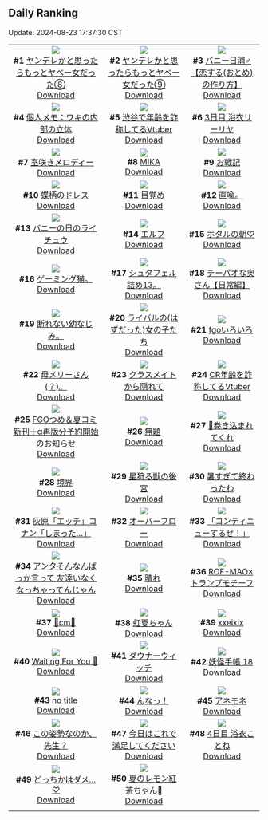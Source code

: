 ## Daily Ranking
Update: 2024-08-23 17:37:30 CST

|      |      |      |
| :----: | :----: | :----: |
| ![](https://i.pixiv.re/c/240x480/img-master/img/2024/08/21/00/00/32/121681488_p0_master1200.jpg)<br>**#1** [ヤンデレかと思ったらもっとヤベー女だった⑧](https://www.pixiv.net/artworks/121681488)<br>[Download](https://i.pixiv.re/img-original/img/2024/08/21/00/00/32/121681488_p0.png) | ![](https://i.pixiv.re/c/240x480/img-master/img/2024/08/22/00/01/17/121711851_p0_master1200.jpg)<br>**#2** [ヤンデレかと思ったらもっとヤベー女だった⑨](https://www.pixiv.net/artworks/121711851)<br>[Download](https://i.pixiv.re/img-original/img/2024/08/22/00/01/17/121711851_p0.png) | ![](https://i.pixiv.re/c/240x480/img-master/img/2024/08/21/21/31/54/121705939_p0_master1200.jpg)<br>**#3** [バニー日浦♂【恋する(おとめ)の作り方】](https://www.pixiv.net/artworks/121705939)<br>[Download](https://i.pixiv.re/img-original/img/2024/08/21/21/31/54/121705939_p0.png) |
| ![](https://i.pixiv.re/c/240x480/img-master/img/2024/08/22/05/30/02/121718028_p0_master1200.jpg)<br>**#4** [個人メモ：ワキの内部の立体](https://www.pixiv.net/artworks/121718028)<br>[Download](https://i.pixiv.re/img-original/img/2024/08/22/05/30/02/121718028_p0.jpg) | ![](https://i.pixiv.re/c/240x480/img-master/img/2024/08/21/20/16/37/121703325_p0_master1200.jpg)<br>**#5** [渋谷で年齢を詐称してるVtuber](https://www.pixiv.net/artworks/121703325)<br>[Download](https://i.pixiv.re/img-original/img/2024/08/21/20/16/37/121703325_p0.png) | ![](https://i.pixiv.re/c/240x480/img-master/img/2024/08/21/00/13/35/121682217_p0_master1200.jpg)<br>**#6** [3日目 浴衣リーリヤ](https://www.pixiv.net/artworks/121682217)<br>[Download](https://i.pixiv.re/img-original/img/2024/08/21/00/13/35/121682217_p0.png) |
| ![](https://i.pixiv.re/c/240x480/img-master/img/2024/08/22/16/48/38/121727821_p0_master1200.jpg)<br>**#7** [室咲きメロディー](https://www.pixiv.net/artworks/121727821)<br>[Download](https://i.pixiv.re/img-original/img/2024/08/22/16/48/38/121727821_p0.jpg) | ![](https://i.pixiv.re/c/240x480/img-master/img/2024/08/21/00/00/16/121681399_p0_master1200.jpg)<br>**#8** [MIKA](https://www.pixiv.net/artworks/121681399)<br>[Download](https://i.pixiv.re/img-original/img/2024/08/21/00/00/16/121681399_p0.jpg) | ![](https://i.pixiv.re/c/240x480/img-master/img/2024/08/22/19/11/59/121731197_p0_master1200.jpg)<br>**#9** [お戦記](https://www.pixiv.net/artworks/121731197)<br>[Download](https://i.pixiv.re/img-original/img/2024/08/22/19/11/59/121731197_p0.png) |
| ![](https://i.pixiv.re/c/240x480/img-master/img/2024/08/21/00/01/03/121681564_p0_master1200.jpg)<br>**#10** [蝶柄のドレス](https://www.pixiv.net/artworks/121681564)<br>[Download](https://i.pixiv.re/img-original/img/2024/08/21/00/01/03/121681564_p0.png) | ![](https://i.pixiv.re/c/240x480/img-master/img/2024/08/21/18/51/25/121700888_p0_master1200.jpg)<br>**#11** [目覚め](https://www.pixiv.net/artworks/121700888)<br>[Download](https://i.pixiv.re/img-original/img/2024/08/21/18/51/25/121700888_p0.jpg) | ![](https://i.pixiv.re/c/240x480/img-master/img/2024/08/21/17/13/07/121698414_p0_master1200.jpg)<br>**#12** [直喩。](https://www.pixiv.net/artworks/121698414)<br>[Download](https://i.pixiv.re/img-original/img/2024/08/21/17/13/07/121698414_p0.jpg) |
| ![](https://i.pixiv.re/c/240x480/img-master/img/2024/08/21/19/47/27/121702382_p0_master1200.jpg)<br>**#13** [バニーの日のライチュウ](https://www.pixiv.net/artworks/121702382)<br>[Download](https://i.pixiv.re/img-original/img/2024/08/21/19/47/27/121702382_p0.jpg) | ![](https://i.pixiv.re/c/240x480/img-master/img/2024/08/22/00/00/32/121711728_p0_master1200.jpg)<br>**#14** [エルフ](https://www.pixiv.net/artworks/121711728)<br>[Download](https://i.pixiv.re/img-original/img/2024/08/22/00/00/32/121711728_p0.png) | ![](https://i.pixiv.re/c/240x480/img-master/img/2024/08/21/21/31/44/121705931_p0_master1200.jpg)<br>**#15** [ホタルの朝♡](https://www.pixiv.net/artworks/121705931)<br>[Download](https://i.pixiv.re/img-original/img/2024/08/21/21/31/44/121705931_p0.jpg) |
| ![](https://i.pixiv.re/c/240x480/img-master/img/2024/08/21/03/38/24/121686435_p0_master1200.jpg)<br>**#16** [ゲーミング猫。](https://www.pixiv.net/artworks/121686435)<br>[Download](https://i.pixiv.re/img-original/img/2024/08/21/03/38/24/121686435_p0.jpg) | ![](https://i.pixiv.re/c/240x480/img-master/img/2024/08/22/20/50/49/121733975_p0_master1200.jpg)<br>**#17** [シュタフェル詰め13。](https://www.pixiv.net/artworks/121733975)<br>[Download](https://i.pixiv.re/img-original/img/2024/08/22/20/50/49/121733975_p0.png) | ![](https://i.pixiv.re/c/240x480/img-master/img/2024/08/22/01/07/49/121712084_p0_master1200.jpg)<br>**#18** [チーパオな奥さん【日常編】](https://www.pixiv.net/artworks/121712084)<br>[Download](https://i.pixiv.re/img-original/img/2024/08/22/01/07/49/121712084_p0.jpg) |
| ![](https://i.pixiv.re/c/240x480/img-master/img/2024/08/21/12/27/22/121687921_p0_master1200.jpg)<br>**#19** [断れない幼なじみ。](https://www.pixiv.net/artworks/121687921)<br>[Download](https://i.pixiv.re/img-original/img/2024/08/21/12/27/22/121687921_p0.jpg) | ![](https://i.pixiv.re/c/240x480/img-master/img/2024/08/22/21/57/03/121736212_p0_master1200.jpg)<br>**#20** [ライバルの(はずだった)女の子たち](https://www.pixiv.net/artworks/121736212)<br>[Download](https://i.pixiv.re/img-original/img/2024/08/22/21/57/03/121736212_p0.jpg) | ![](https://i.pixiv.re/c/240x480/img-master/img/2024/08/21/13/55/21/121694935_p0_master1200.jpg)<br>**#21** [fgoいろいろ](https://www.pixiv.net/artworks/121694935)<br>[Download](https://i.pixiv.re/img-original/img/2024/08/21/13/55/21/121694935_p0.png) |
| ![](https://i.pixiv.re/c/240x480/img-master/img/2024/08/22/07/40/25/121719593_p0_master1200.jpg)<br>**#22** [母メリーさん(？)。](https://www.pixiv.net/artworks/121719593)<br>[Download](https://i.pixiv.re/img-original/img/2024/08/22/07/40/25/121719593_p0.jpg) | ![](https://i.pixiv.re/c/240x480/img-master/img/2024/08/22/22/02/01/121736479_p0_master1200.jpg)<br>**#23** [クラスメイトから隠れて](https://www.pixiv.net/artworks/121736479)<br>[Download](https://i.pixiv.re/img-original/img/2024/08/22/22/02/01/121736479_p0.jpg) | ![](https://i.pixiv.re/c/240x480/img-master/img/2024/08/22/21/12/30/121734759_p0_master1200.jpg)<br>**#24** [CR年齢を詐称してるVtuber](https://www.pixiv.net/artworks/121734759)<br>[Download](https://i.pixiv.re/img-original/img/2024/08/22/21/12/30/121734759_p0.png) |
| ![](https://i.pixiv.re/c/240x480/img-master/img/2024/08/22/00/46/00/121713512_p0_master1200.jpg)<br>**#25** [FGOつめ＆夏コミ新刊＋α再版分予約開始のお知らせ](https://www.pixiv.net/artworks/121713512)<br>[Download](https://i.pixiv.re/img-original/img/2024/08/22/00/46/00/121713512_p0.png) | ![](https://i.pixiv.re/c/240x480/img-master/img/2024/08/21/00/06/18/121681927_p0_master1200.jpg)<br>**#26** [無題](https://www.pixiv.net/artworks/121681927)<br>[Download](https://i.pixiv.re/img-original/img/2024/08/21/00/06/18/121681927_p0.jpg) | ![](https://i.pixiv.re/c/240x480/img-master/img/2024/08/22/21/53/11/121736074_p0_master1200.jpg)<br>**#27** [🦚巻き込まれてくれ](https://www.pixiv.net/artworks/121736074)<br>[Download](https://i.pixiv.re/img-original/img/2024/08/22/21/53/11/121736074_p0.png) |
| ![](https://i.pixiv.re/c/240x480/img-master/img/2024/08/21/13/35/43/121694617_p0_master1200.jpg)<br>**#28** [境界](https://www.pixiv.net/artworks/121694617)<br>[Download](https://i.pixiv.re/img-original/img/2024/08/21/13/35/43/121694617_p0.jpg) | ![](https://i.pixiv.re/c/240x480/img-master/img/2024/08/22/00/00/32/121711733_p0_master1200.jpg)<br>**#29** [星狩る獣の後宮](https://www.pixiv.net/artworks/121711733)<br>[Download](https://i.pixiv.re/img-original/img/2024/08/22/00/00/32/121711733_p0.jpg) | ![](https://i.pixiv.re/c/240x480/img-master/img/2024/08/22/00/00/13/121711656_p0_master1200.jpg)<br>**#30** [暑すぎて終わったわ](https://www.pixiv.net/artworks/121711656)<br>[Download](https://i.pixiv.re/img-original/img/2024/08/22/00/00/13/121711656_p0.png) |
| ![](https://i.pixiv.re/c/240x480/img-master/img/2024/08/21/18/47/57/121700810_p0_master1200.jpg)<br>**#31** [灰原「エッチ」コナン「しまった…」](https://www.pixiv.net/artworks/121700810)<br>[Download](https://i.pixiv.re/img-original/img/2024/08/21/18/47/57/121700810_p0.jpg) | ![](https://i.pixiv.re/c/240x480/img-master/img/2024/08/22/19/51/55/121732142_p0_master1200.jpg)<br>**#32** [オーバーフロー](https://www.pixiv.net/artworks/121732142)<br>[Download](https://i.pixiv.re/img-original/img/2024/08/22/19/51/55/121732142_p0.jpg) | ![](https://i.pixiv.re/c/240x480/img-master/img/2024/08/21/16/37/13/121697647_p0_master1200.jpg)<br>**#33** [「コンティニューするぜ！」](https://www.pixiv.net/artworks/121697647)<br>[Download](https://i.pixiv.re/img-original/img/2024/08/21/16/37/13/121697647_p0.jpg) |
| ![](https://i.pixiv.re/c/240x480/img-master/img/2024/08/21/00/24/13/121682547_p0_master1200.jpg)<br>**#34** [アンタそんなんばっか言って 友達いなくなっちゃってんじゃん](https://www.pixiv.net/artworks/121682547)<br>[Download](https://i.pixiv.re/img-original/img/2024/08/21/00/24/13/121682547_p0.jpg) | ![](https://i.pixiv.re/c/240x480/img-master/img/2024/08/22/01/30/01/121714669_p0_master1200.jpg)<br>**#35** [晴れ](https://www.pixiv.net/artworks/121714669)<br>[Download](https://i.pixiv.re/img-original/img/2024/08/22/01/30/01/121714669_p0.jpg) | ![](https://i.pixiv.re/c/240x480/img-master/img/2024/08/22/13/47/03/121724867_p0_master1200.jpg)<br>**#36** [ROF-MAO×トランプモチーフ](https://www.pixiv.net/artworks/121724867)<br>[Download](https://i.pixiv.re/img-original/img/2024/08/22/13/47/03/121724867_p0.jpg) |
| ![](https://i.pixiv.re/c/240x480/img-master/img/2024/08/21/20/36/49/121703912_p0_master1200.jpg)<br>**#37** [🌼cm🌼](https://www.pixiv.net/artworks/121703912)<br>[Download](https://i.pixiv.re/img-original/img/2024/08/21/20/36/49/121703912_p0.png) | ![](https://i.pixiv.re/c/240x480/img-master/img/2024/08/22/00/06/59/121712183_p0_master1200.jpg)<br>**#38** [虹夏ちゃん](https://www.pixiv.net/artworks/121712183)<br>[Download](https://i.pixiv.re/img-original/img/2024/08/22/00/06/59/121712183_p0.png) | ![](https://i.pixiv.re/c/240x480/img-master/img/2024/08/21/00/13/05/121682197_p0_master1200.jpg)<br>**#39** [xxeixix](https://www.pixiv.net/artworks/121682197)<br>[Download](https://i.pixiv.re/img-original/img/2024/08/21/00/13/05/121682197_p0.png) |
| ![](https://i.pixiv.re/c/240x480/img-master/img/2024/08/21/12/09/45/121693112_p0_master1200.jpg)<br>**#40** [Waiting For You 💚](https://www.pixiv.net/artworks/121693112)<br>[Download](https://i.pixiv.re/img-original/img/2024/08/21/12/09/45/121693112_p0.jpg) | ![](https://i.pixiv.re/c/240x480/img-master/img/2024/08/22/02/28/27/121715740_p0_master1200.jpg)<br>**#41** [ダウナーウィッチ](https://www.pixiv.net/artworks/121715740)<br>[Download](https://i.pixiv.re/img-original/img/2024/08/22/02/28/27/121715740_p0.png) | ![](https://i.pixiv.re/c/240x480/img-master/img/2024/08/22/00/11/20/121712360_p0_master1200.jpg)<br>**#42** [妖怪手帳 18](https://www.pixiv.net/artworks/121712360)<br>[Download](https://i.pixiv.re/img-original/img/2024/08/22/00/11/20/121712360_p0.jpg) |
| ![](https://i.pixiv.re/c/240x480/img-master/img/2024/08/21/08/07/03/121689572_p0_master1200.jpg)<br>**#43** [no title](https://www.pixiv.net/artworks/121689572)<br>[Download](https://i.pixiv.re/img-original/img/2024/08/21/08/07/03/121689572_p0.jpg) | ![](https://i.pixiv.re/c/240x480/img-master/img/2024/08/21/20/05/57/121703028_p0_master1200.jpg)<br>**#44** [んなっ！](https://www.pixiv.net/artworks/121703028)<br>[Download](https://i.pixiv.re/img-original/img/2024/08/21/20/05/57/121703028_p0.jpg) | ![](https://i.pixiv.re/c/240x480/img-master/img/2024/08/21/00/57/04/121683496_p0_master1200.jpg)<br>**#45** [アネモネ](https://www.pixiv.net/artworks/121683496)<br>[Download](https://i.pixiv.re/img-original/img/2024/08/21/00/57/04/121683496_p0.jpg) |
| ![](https://i.pixiv.re/c/240x480/img-master/img/2024/08/21/00/02/43/121681744_p0_master1200.jpg)<br>**#46** [この姿勢なのか、先生？](https://www.pixiv.net/artworks/121681744)<br>[Download](https://i.pixiv.re/img-original/img/2024/08/21/00/02/43/121681744_p0.png) | ![](https://i.pixiv.re/c/240x480/img-master/img/2024/08/21/00/39/06/121683043_p0_master1200.jpg)<br>**#47** [今日はこれで満足してください](https://www.pixiv.net/artworks/121683043)<br>[Download](https://i.pixiv.re/img-original/img/2024/08/21/00/39/06/121683043_p0.jpg) | ![](https://i.pixiv.re/c/240x480/img-master/img/2024/08/22/00/00/41/121711768_p0_master1200.jpg)<br>**#48** [4日目 浴衣ことね](https://www.pixiv.net/artworks/121711768)<br>[Download](https://i.pixiv.re/img-original/img/2024/08/22/00/00/41/121711768_p0.png) |
| ![](https://i.pixiv.re/c/240x480/img-master/img/2024/08/21/20/08/26/121703087_p0_master1200.jpg)<br>**#49** [どっちかはダメ…♡](https://www.pixiv.net/artworks/121703087)<br>[Download](https://i.pixiv.re/img-original/img/2024/08/21/20/08/26/121703087_p0.jpg) | ![](https://i.pixiv.re/c/240x480/img-master/img/2024/08/21/18/46/11/121700764_p0_master1200.jpg)<br>**#50** [夏のレモン紅茶ちゃん🍋](https://www.pixiv.net/artworks/121700764)<br>[Download](https://i.pixiv.re/img-original/img/2024/08/21/18/46/11/121700764_p0.jpg) |
|      |

